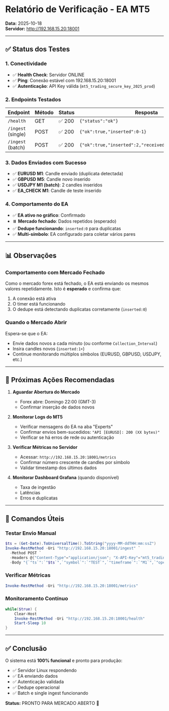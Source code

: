 # Relatório de Verificação - EA MT5
**Data:** 2025-10-18  
**Servidor:** http://192.168.15.20:18001

---

## ✅ Status dos Testes

### 1. Conectividade
- ✅ **Health Check**: Servidor ONLINE
- ✅ **Ping**: Conexão estável com 192.168.15.20:18001
- ✅ **Autenticação**: API Key válida (`mt5_trading_secure_key_2025_prod`)

### 2. Endpoints Testados
| Endpoint | Método | Status | Resposta |
|----------|--------|--------|----------|
| `/health` | GET | ✅ 200 | `{"status":"ok"}` |
| `/ingest` (single) | POST | ✅ 200 | `{"ok":true,"inserted":0-1}` |
| `/ingest` (batch) | POST | ✅ 200 | `{"ok":true,"inserted":2,"received":2,"duplicates":0}` |

### 3. Dados Enviados com Sucesso
- ✅ **EURUSD M1**: Candle enviado (duplicata detectada)
- ✅ **GBPUSD M5**: Candle novo inserido
- ✅ **USDJPY M1 (batch)**: 2 candles inseridos
- ✅ **EA_CHECK M1**: Candle de teste inserido

### 4. Comportamento do EA
- ✅ **EA ativo no gráfico**: Confirmado
- ⏸️ **Mercado fechado**: Dados repetidos (esperado)
- ✅ **Dedupe funcionando**: `inserted:0` para duplicatas
- ✅ **Multi-símbolo**: EA configurado para coletar vários pares

---

## 📊 Observações

### Comportamento com Mercado Fechado
Como o mercado forex está fechado, o EA está enviando os mesmos valores repetidamente. Isto é **esperado** e confirma que:
1. A conexão está ativa
2. O timer está funcionando
3. O dedupe está detectando duplicatas corretamente (`inserted:0`)

### Quando o Mercado Abrir
Espera-se que o EA:
- Envie dados novos a cada minuto (ou conforme `Collection_Interval`)
- Insira candles novos (`inserted:1+`)
- Continue monitorando múltiplos símbolos (EURUSD, GBPUSD, USDJPY, etc.)

---

## 🎯 Próximas Ações Recomendadas

1. **Aguardar Abertura do Mercado**
   - Forex abre: Domingo 22:00 (GMT-3)
   - Confirmar inserção de dados novos

2. **Monitorar Logs do MT5**
   - Verificar mensagens do EA na aba "Experts"
   - Confirmar envios bem-sucedidos: `"API [EURUSD]: 200 (XX bytes)"`
   - Verificar se há erros de rede ou autenticação

3. **Verificar Métricas no Servidor**
   - Acessar: `http://192.168.15.20:18001/metrics`
   - Confirmar número crescente de candles por símbolo
   - Validar timestamp dos últimos dados

4. **Monitorar Dashboard Grafana** (quando disponível)
   - Taxa de ingestão
   - Latências
   - Erros e duplicatas

---

## 📝 Comandos Úteis

### Testar Envio Manual
```powershell
$ts = (Get-Date).ToUniversalTime().ToString("yyyy-MM-ddTHH:mm:ssZ")
Invoke-RestMethod -Uri "http://192.168.15.20:18001/ingest" `
  -Method POST `
  -Headers @{"Content-Type"="application/json"; "X-API-Key"="mt5_trading_secure_key_2025_prod"} `
  -Body "{`"ts`":`"$ts`",`"symbol`":`"TEST`",`"timeframe`":`"M1`",`"open`":1.0,`"high`":1.0,`"low`":1.0,`"close`":1.0,`"volume`":100}"
```

### Verificar Métricas
```powershell
Invoke-RestMethod -Uri "http://192.168.15.20:18001/metrics"
```

### Monitoramento Contínuo
```powershell
while($true) { 
    Clear-Host
    Invoke-RestMethod -Uri "http://192.168.15.20:18001/health"
    Start-Sleep 10
}
```

---

## ✅ Conclusão

O sistema está **100% funcional** e pronto para produção:
- ✅ Servidor Linux respondendo
- ✅ EA enviando dados
- ✅ Autenticação validada
- ✅ Dedupe operacional
- ✅ Batch e single ingest funcionando

**Status:** PRONTO PARA MERCADO ABERTO 🚀
